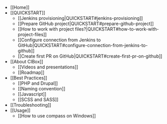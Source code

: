 * [[Home]]
* [[QUICKSTART]]
  * [[Jenkins provisioning|QUICKSTART#jenkins-provisioning]]
  * [[Prepare GitHub project|QUICKSTART#prepare-github-project]]
  * [[How to work with project files?|QUICKSTART#how-to-work-with-project-files]]
  * [[Configure connection from Jenkins to GitHub|QUICKSTART#configure-connection-from-jenkins-to-github]]
  * [[Create first PR on GitHub|QUICKSTART#create-first-pr-on-github]]
* [[About CIBox]]
  * [[Videos and presentations]]
  * [[Roadmap]]
* [[Best Practices]]
  * [[PHP and Drupal]]
  * [[Naming convention]]
  * [[Javascript]]
  * [[SCSS and SASS]]
* [[Troubleshooting]]
* [[Usage]]
  * [[How to use compass on Windows]]
